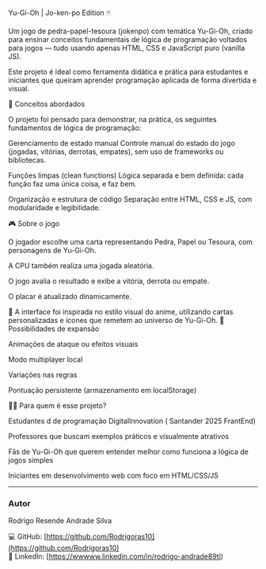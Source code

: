 Yu-Gi-Oh | Jo-ken-po Edition 🃏

Um jogo de pedra-papel-tesoura (jokenpo) com temática Yu-Gi-Oh, criado para ensinar conceitos fundamentais de lógica de programação voltados para jogos — tudo usando apenas HTML, CSS e JavaScript puro (vanilla JS).

Este projeto é ideal como ferramenta didática e prática para estudantes e iniciantes que queiram aprender programação aplicada de forma divertida e visual.

🧠 Conceitos abordados

O projeto foi pensado para demonstrar, na prática, os seguintes fundamentos de lógica de programação:

Gerenciamento de estado manual
Controle manual do estado do jogo (jogadas, vitórias, derrotas, empates), sem uso de frameworks ou bibliotecas.

Funções limpas (clean functions)
Lógica separada e bem definida: cada função faz uma única coisa, e faz bem.

Organização e estrutura de código
Separação entre HTML, CSS e JS, com modularidade e legibilidade.

🎮 Sobre o jogo

O jogador escolhe uma carta representando Pedra, Papel ou Tesoura, com personagens de Yu-Gi-Oh.

A CPU também realiza uma jogada aleatória.

O jogo avalia o resultado e exibe a vitória, derrota ou empate.

O placar é atualizado dinamicamente.

🎨 A interface foi inspirada no estilo visual do anime, utilizando cartas personalizadas e ícones que remetem ao universo de Yu-Gi-Oh.
🧩 Possibilidades de expansão

Animações de ataque ou efeitos visuais

Modo multiplayer local

Variações nas regras

Pontuação persistente (armazenamento em localStorage)

👨‍🏫 Para quem é esse projeto?

Estudantes d de programação DigitalInnovation ( Santander 2025 FrantEnd)

Professores que buscam exemplos práticos e visualmente atrativos

Fãs de Yu-Gi-Oh que querem entender melhor como funciona a lógica de jogos simples

Iniciantes em desenvolvimento web com foco em HTML/CSS/JS

---

### Autor

Rodrigo Resende Andrade Silva

💻 GitHub: [https://github.com/Rodrigoras10](https://github.com/Rodrigoras10)  
🔗 LinkedIn: [https://wwwww.linkedin.com/in/rodrigo-andrade89ti)
